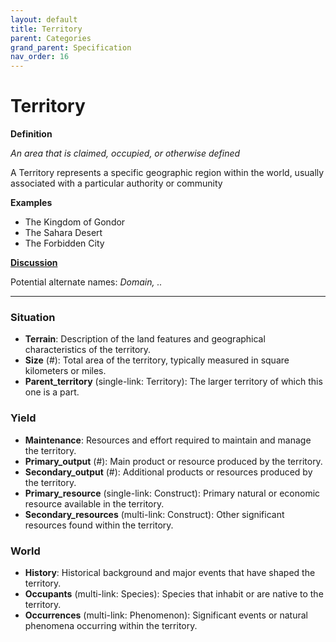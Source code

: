 ```yaml
---
layout: default
title: Territory
parent: Categories
grand_parent: Specification
nav_order: 16
---
```


# Territory

**Definition**

*An area that is claimed, occupied, or otherwise defined*

A Territory represents a specific geographic region within the world, usually associated with a particular authority or community

**Examples**
- The Kingdom of Gondor
- The Sahara Desert
- The Forbidden City

**[Discussion](https://github.com/OnlyWorlds/OnlyWorlds/discussions/categories/Territory)**

Potential alternate names: *Domain, ..*


---
### Situation
- **Terrain**: Description of the land features and geographical characteristics of the territory.
- **Size** (#): Total area of the territory, typically measured in square kilometers or miles.
- **Parent_territory** (single-link: Territory): The larger territory of which this one is a part.

### Yield
- **Maintenance**: Resources and effort required to maintain and manage the territory.
- **Primary_output** (#): Main product or resource produced by the territory.
- **Secondary_output** (#): Additional products or resources produced by the territory.
- **Primary_resource** (single-link: Construct): Primary natural or economic resource available in the territory.
- **Secondary_resources** (multi-link: Construct): Other significant resources found within the territory.

### World
- **History**: Historical background and major events that have shaped the territory.
- **Occupants** (multi-link: Species): Species that inhabit or are native to the territory.
- **Occurrences** (multi-link: Phenomenon): Significant events or natural phenomena occurring within the territory.

